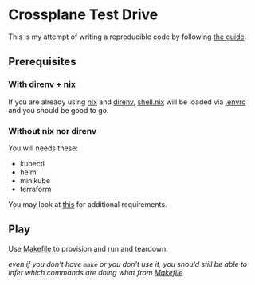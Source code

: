 # Crossplane Test Drive

This is my attempt of writing a reproducible code by following [the guide](https://crossplane.io/docs/v1.1/getting-started/install-configure.html).

## Prerequisites

### With direnv + nix

If you are already using [nix](https://github.com/NixOS/nixpkgs) and [direnv](https://github.com/direnv/direnv), [shell.nix](./shell.nix) will be loaded via [.envrc](./.envrc) and you should be good to go.

### Without nix nor direnv

You will needs these:
- kubectl
- helm
- minikube
- terraform

You may look at [this](https://crossplane.io/docs/v1.1/getting-started/install-configure.html) for additional requirements.

## Play

Use [Makefile](./Makefile) to provision and run and teardown.

_even if you don't have `make` or you don't use it, you should still be able to infer which commands are doing what from [Makefile](./Makefile)_
